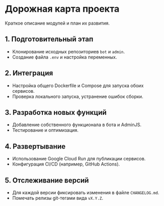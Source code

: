 <!-- Назначение файла: план развития проекта. -->
# Дорожная карта проекта

Краткое описание модулей и план их развития.

## 1. Подготовительный этап
- Клонирование исходных репозиториев `bot` и `admin`.
- Создание файла `.env` и настройка переменных.

## 2. Интеграция
- Настройка общего Dockerfile и Compose для запуска обоих сервисов.
- Проверка локального запуска, устранение ошибок сборки.

## 3. Разработка новых функций
- Добавление собственного функционала в бота и AdminJS.
- Тестирование и оптимизация.

## 4. Развертывание
- Использование Google Cloud Run для публикации сервисов.
- Конфигурация CI/CD (например, GitHub Actions).

## 5. Отслеживание версий
- Для каждой версии фиксировать изменения в файле `CHANGELOG.md`.
- Помечать релизы git-тегами вида `vX.Y.Z`.
